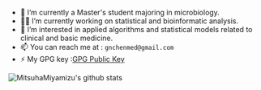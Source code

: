 
- :microscope: I’m currently a Master's student majoring in microbiology.
- :man_scientist: I’m currently working on statistical and bioinformatic analysis.
- 🤔 I’m interested in applied algorithms and statistical models related to clinical and basic medicine.
- 📫 You can reach me at : ```gnchenmed@gmail.com```
- ⚡ My GPG key :[GPG Public Key](https://github.com/MitsuhaMiyamizu.gpg)

![MitsuhaMiyamizu's github stats](https://github-readme-stats.vercel.app/api?username=mitsuhamiyamizu&show_icons=true&bg_color=fff&title_color=00557f&text_color=81736d&hide_border=true&icon_color=216e39)
